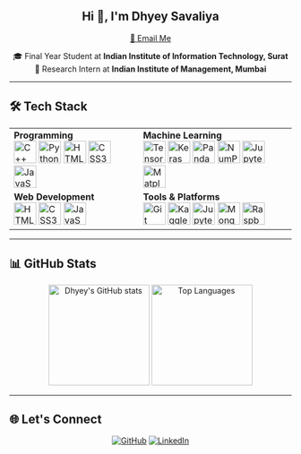 <h2 align="center">Hi 🙌, I'm Dhyey Savaliya</h2>

<p align="center">
  <a href="mailto:dhyeysavaliya.dks@gmail.com">📧 Email Me</a>
</p>

<p align="center">
  🎓 Final Year Student at <strong>Indian Institute of Information Technology, Surat</strong><br>
  🔬 Research Intern at <strong>Indian Institute of Management, Mumbai</strong>
</p>

---

## 🛠️ Tech Stack

<table>
  <tr>
    <td>
      <b>Programming</b><br>
      <img src="https://cdn.jsdelivr.net/gh/devicons/devicon/icons/cplusplus/cplusplus-original.svg" alt="C++" width="40" height="40"/>
      <img src="https://cdn.jsdelivr.net/gh/devicons/devicon/icons/python/python-original.svg" alt="Python" width="40" height="40"/>
      <img src="https://cdn.jsdelivr.net/gh/devicons/devicon/icons/html5/html5-original.svg" alt="HTML5" width="40" height="40"/>
      <img src="https://cdn.jsdelivr.net/gh/devicons/devicon/icons/css3/css3-original.svg" alt="CSS3" width="40" height="40"/>
      <img src="https://cdn.jsdelivr.net/gh/devicons/devicon/icons/javascript/javascript-original.svg" alt="JavaScript" width="40" height="40"/>
    </td>
    <td>
      <b>Machine Learning</b><br>
      <img src="https://cdn.jsdelivr.net/gh/devicons/devicon/icons/tensorflow/tensorflow-original.svg" alt="TensorFlow" width="40" height="40"/>
      <img src="https://cdn.jsdelivr.net/gh/devicons/devicon/icons/keras/keras-original.svg" alt="Keras" width="40" height="40"/>
      <img src="https://cdn.jsdelivr.net/gh/devicons/devicon/icons/pandas/pandas-original.svg" alt="Pandas" width="40" height="40"/>
      <img src="https://cdn.jsdelivr.net/gh/devicons/devicon/icons/numpy/numpy-original.svg" alt="NumPy" width="40" height="40"/>
      <img src="https://cdn.jsdelivr.net/gh/devicons/devicon/icons/jupyter/jupyter-original.svg" alt="Jupyter" width="40" height="40"/>
      <img src="https://cdn.jsdelivr.net/gh/devicons/devicon/icons/matplotlib/matplotlib-original.svg" alt="Matplotlib" width="40" height="40"/>
    </td>
  </tr>
  <tr>
    <td>
      <b>Web Development</b><br>
      <img src="https://cdn.jsdelivr.net/gh/devicons/devicon/icons/html5/html5-original.svg" alt="HTML5" width="40" height="40"/>
      <img src="https://cdn.jsdelivr.net/gh/devicons/devicon/icons/css3/css3-original.svg" alt="CSS3" width="40" height="40"/>
      <img src="https://cdn.jsdelivr.net/gh/devicons/devicon/icons/javascript/javascript-original.svg" alt="JavaScript" width="40" height="40"/>
    </td>
    <td>
      <b>Tools & Platforms</b><br>
      <img src="https://cdn.jsdelivr.net/gh/devicons/devicon/icons/git/git-original.svg" alt="Git" width="40" height="40"/>
      <img src="https://cdn.jsdelivr.net/gh/devicons/devicon/icons/kaggle/kaggle-original.svg" alt="Kaggle" width="40" height="40"/>
      <img src="https://cdn.jsdelivr.net/gh/devicons/devicon/icons/jupyter/jupyter-original.svg" alt="Jupyter" width="40" height="40"/>
      <img src="https://cdn.jsdelivr.net/gh/devicons/devicon/icons/mongodb/mongodb-original.svg" alt="MongoDB" width="40" height="40"/>
      <img src="https://cdn.jsdelivr.net/gh/devicons/devicon/icons/raspberrypi/raspberrypi-original.svg" alt="Raspberry Pi" width="40" height="40"/>
    </td>
  </tr>
</table>

---

## 📊 GitHub Stats

<p align="center">
  <img src="https://github-readme-stats.vercel.app/api?username=Dhyey122403&show_icons=true&theme=radical" alt="Dhyey's GitHub stats" height="180"/>
  <img src="https://github-readme-stats.vercel.app/api/top-langs/?username=Dhyey122403&layout=compact&theme=radical" alt="Top Languages" height="180"/>
</p>

---

## 🌐 Let's Connect

<p align="center">
  <a href="https://github.com/Dhyey122403" target="_blank"><img src="https://img.shields.io/badge/GitHub-181717?style=flat-square&logo=github&logoColor=white" alt="GitHub"/></a>
  <a href="https://www.linkedin.com/in/savaliya-dhyey/" target="_blank"><img src="https://img.shields.io/badge/LinkedIn-0077B5?style=flat-square&logo=linkedin&logoColor=white" alt="LinkedIn"/></a>
</p>
